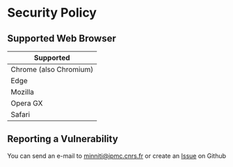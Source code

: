 # Security Policy

## Supported Web Browser

| Supported              |
| ---------------------- |
| Chrome (also Chromium) |
| Edge                   |
| Mozilla                |
| Opera GX               |
| Safari                 |

## Reporting a Vulnerability

You can send an e-mail to minniti@ipmc.cnrs.fr or create an [Issue](https://github.com/Jumitti/TFinder/issues/new?assignees=&labels=&projects=&template=vulnerability-report.md&title=) on Github
